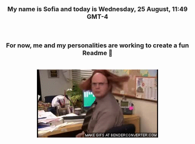 


<div align="center">
<h3 >My name is Sofia and today is Wednesday, 25 August, 11:49 GMT-4</h3><br>
<h3 >For now, me and my personalities are working to create a fun Readme 👋
</h3><br>
<img src='img/dwight.gif' alt='working...'/>
</div>
